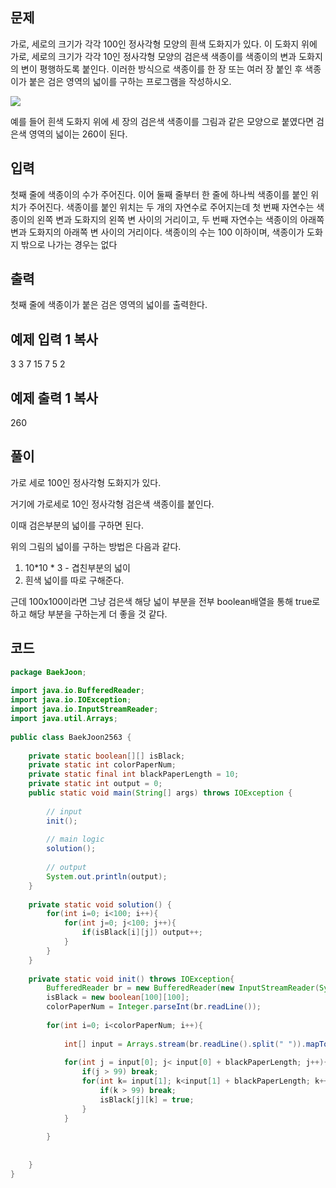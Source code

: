 ## 문제

가로, 세로의 크기가 각각 100인 정사각형 모양의 흰색 도화지가 있다. 이 도화지 위에 가로, 세로의 크기가 각각 10인 정사각형 모양의 검은색 색종이를 색종이의 변과 도화지의 변이 평행하도록 붙인다. 이러한 방식으로 색종이를 한 장 또는 여러 장 붙인 후 색종이가 붙은 검은 영역의 넓이를 구하는 프로그램을 작성하시오.

![](https://u.acmicpc.net/6000c956-1b07-4913-83c3-72eda18fa1d1/Screen%20Shot%202021-06-23%20at%2012.27.04%20PM.png)

예를 들어 흰색 도화지 위에 세 장의 검은색 색종이를 그림과 같은 모양으로 붙였다면 검은색 영역의 넓이는 260이 된다.

## 입력

첫째 줄에 색종이의 수가 주어진다. 이어 둘째 줄부터 한 줄에 하나씩 색종이를 붙인 위치가 주어진다. 색종이를 붙인 위치는 두 개의 자연수로 주어지는데 첫 번째 자연수는 색종이의 왼쪽 변과 도화지의 왼쪽 변 사이의 거리이고, 두 번째 자연수는 색종이의 아래쪽 변과 도화지의 아래쪽 변 사이의 거리이다. 색종이의 수는 100 이하이며, 색종이가 도화지 밖으로 나가는 경우는 없다

## 출력

첫째 줄에 색종이가 붙은 검은 영역의 넓이를 출력한다.

## 예제 입력 1 복사

3
3 7
15 7
5 2

## 예제 출력 1 복사

260

## 풀이

가로 세로 100인 정사각형 도화지가 있다.

거기에 가로세로 10인 정사각형 검은색 색종이를 붙인다.

이때 검은부분의 넓이를 구하면 된다.

위의 그림의 넓이를 구하는 방법은 다음과 같다.

1. 10\*10 \* 3 - 겹친부분의 넓이
2. 흰색 넓이를 따로 구해준다.

근데 100x100이라면 그냥 검은색 해당 넓이 부분을 전부 boolean배열을 통해 true로 하고 해당 부분을 구하는게 더 좋을 것 같다.

## 코드


```java
package BaekJoon;  
  
import java.io.BufferedReader;  
import java.io.IOException;  
import java.io.InputStreamReader;  
import java.util.Arrays;  
  
public class BaekJoon2563 {  
  
    private static boolean[][] isBlack;  
    private static int colorPaperNum;  
    private static final int blackPaperLength = 10;  
    private static int output = 0;  
    public static void main(String[] args) throws IOException {  
  
        // input  
        init();  
  
        // main logic  
        solution();  
  
        // output  
        System.out.println(output);  
    }  
  
    private static void solution() {  
        for(int i=0; i<100; i++){  
            for(int j=0; j<100; j++){  
                if(isBlack[i][j]) output++;  
            }  
        }  
    }  
  
    private static void init() throws IOException{  
        BufferedReader br = new BufferedReader(new InputStreamReader(System.in));  
        isBlack = new boolean[100][100];  
        colorPaperNum = Integer.parseInt(br.readLine());  
  
        for(int i=0; i<colorPaperNum; i++){  
  
            int[] input = Arrays.stream(br.readLine().split(" ")).mapToInt(Integer::parseInt).toArray();  
  
            for(int j = input[0]; j< input[0] + blackPaperLength; j++){  
                if(j > 99) break;  
                for(int k= input[1]; k<input[1] + blackPaperLength; k++){  
                    if(k > 99) break;  
                    isBlack[j][k] = true;  
                }  
            }  
  
        }  
  
  
    }  
}
```
